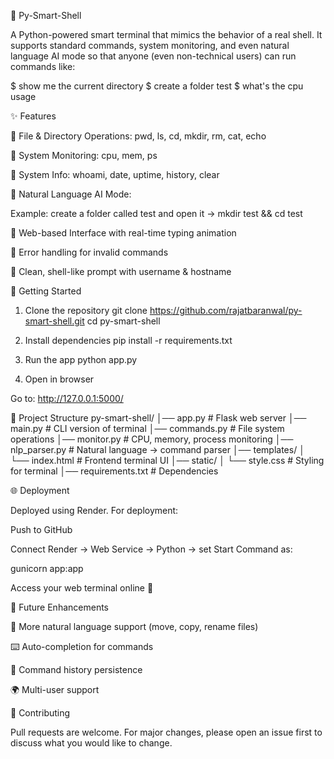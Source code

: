 🐚 Py-Smart-Shell

A Python-powered smart terminal that mimics the behavior of a real shell.
It supports standard commands, system monitoring, and even natural language AI mode so that anyone (even non-technical users) can run commands like:

$ show me the current directory
$ create a folder test
$ what's the cpu usage

✨ Features

🔹 File & Directory Operations: pwd, ls, cd, mkdir, rm, cat, echo

🔹 System Monitoring: cpu, mem, ps

🔹 System Info: whoami, date, uptime, history, clear

🔹 Natural Language AI Mode:

Example: create a folder called test and open it → mkdir test && cd test

🔹 Web-based Interface with real-time typing animation

🔹 Error handling for invalid commands

🔹 Clean, shell-like prompt with username & hostname

🚀 Getting Started
1. Clone the repository
git clone https://github.com/rajatbaranwal/py-smart-shell.git
cd py-smart-shell

2. Install dependencies
pip install -r requirements.txt

3. Run the app
python app.py

4. Open in browser

Go to: http://127.0.0.1:5000/

📂 Project Structure
py-smart-shell/
│── app.py              # Flask web server
│── main.py             # CLI version of terminal
│── commands.py         # File system operations
│── monitor.py          # CPU, memory, process monitoring
│── nlp_parser.py       # Natural language → command parser
│── templates/
│   └── index.html      # Frontend terminal UI
│── static/
│   └── style.css       # Styling for terminal
│── requirements.txt    # Dependencies

🌐 Deployment

Deployed using Render.
For deployment:

Push to GitHub

Connect Render → Web Service → Python → set Start Command as:

gunicorn app:app


Access your web terminal online 🎉

🧠 Future Enhancements

🔮 More natural language support (move, copy, rename files)

⌨️ Auto-completion for commands

📝 Command history persistence

🌍 Multi-user support

🤝 Contributing

Pull requests are welcome. For major changes, please open an issue first to discuss what you would like to change.
